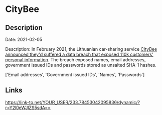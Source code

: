 # CityBee

## Description

Date: 2021-02-05

Description:
In February 2021, the Lithuanian car-sharing service <a href="https://www.reuters.com/article/us-baltic-dataprotection-idUSKBN2AG2BW" target="_blank" rel="noopener">CityBee announced they'd suffered a data breach that exposed 110k customers' personal information</a>. The breach exposed names, email addresses, government issued IDs and passwords stored as unsalted SHA-1 hashes.


['Email addresses', 'Government issued IDs', 'Names', 'Passwords']

## Links

https://link-to.net/YOUR_USER/233.78453042095836/dynamic/?r=Y2l0eWJlZS5sdA==